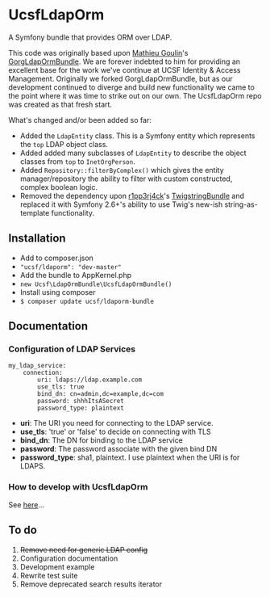 # UcsfLdapOrm

A Symfony bundle that provides ORM over LDAP.

This code was originally based upon <a href="https://github.com/matgou">Mathieu Goulin</a>'s <a href="https://github.com/matgou/GorgLdapOrmBundle">GorgLdapOrmBundle</a>. We are forever indebted to him for providing an excellent base for the work we've continue at UCSF Identity & Access Management. Originally we forked GorgLdapOrmBundle, but as our development continued to diverge and build new functionality we came to the point where it was time to strike out on our own. The UcsfLdapOrm repo was created as that fresh start.

What's changed and/or been added so far:

* Added the <code>LdapEntity</code> class. This is a Symfony entity which represents the <code>top</code> LDAP object class.
* Added added many subclasses of <code>LdapEntity</code> to describe the object classes from <code>top</code> to  <code>InetOrgPerson</code>.
* Added <code>Repository::filterByComplex()</code> which gives the entity manager/repository the ability to filter with custom constructed, complex boolean logic.
* Removed the dependency upon <a href="https://github.com/r1pp3rj4ck">r1pp3rj4ck</a>'s <a href="https://github.com/r1pp3rj4ck/TwigstringBundle">TwigstringBundle</a> and replaced it with Symfony 2.6+'s ability to use Twig's new-ish string-as-template functionality.

## Installation

* Add to composer.json
 * <code>"ucsf/ldaporm": "dev-master"</code>
* Add the bundle to AppKernel.php
 * <code>new Ucsf\LdapOrmBundle\UcsfLdapOrmBundle()</code>
* Install using composer
 * <code>$ composer update ucsf/ldaporm-bundle</code>

## Documentation

### Configuration of LDAP Services

```
my_ldap_service:
    connection:
        uri: ldaps://ldap.example.com
        use_tls: true
        bind_dn: cn=admin,dc=example,dc=com
        password: shhhItsASecret
        password_type: plaintext
```

* __uri__: The URI you need for connecting to the LDAP service.
* __use_tls__: 'true' or 'false' to decide on connecting with TLS
* __bind_dn__: The DN for binding to the LDAP service
* __password__: The password associate with the given bind DN
* __password_type__: sha1, plaintext. I use plaintext when the URI is for LDAPS.

### How to develop with UcsfLdapOrm

See [here](/DEVELOP.md)...

## To do

1. ~~Remove need for generic LDAP config~~
2. Configuration documentation
3. Development example
4. Rewrite test suite
5. Remove deprecated search results iterator
